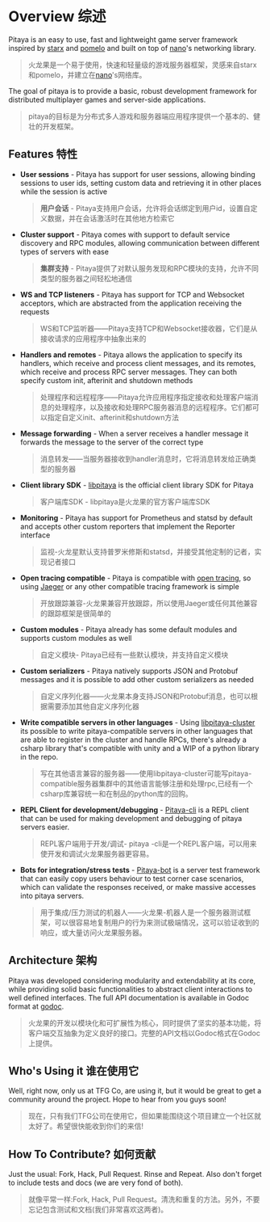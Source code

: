 Overview 综述
========

Pitaya is an easy to use, fast and lightweight game server framework inspired by [starx](https://github.com/lonnng/starx) and [pomelo](https://github.com/NetEase/pomelo) and built on top of [nano](https://github.com/lonnng/nano)'s networking library.  
>火龙果是一个易于使用，快速和轻量级的游戏服务器框架，灵感来自starx和pomelo，并建立在[nano](https://github.com/lonnng/nano)'s网络库。

The goal of pitaya is to provide a basic, robust development framework for distributed multiplayer games and server-side applications.  
>pitaya的目标是为分布式多人游戏和服务器端应用程序提供一个基本的、健壮的开发框架。

## Features 特性

* **User sessions** - Pitaya has support for user sessions, allowing binding sessions to user ids, setting custom data and retrieving it in other places while the session is active  
  >**用户会话** - Pitaya支持用户会话，允许将会话绑定到用户id，设置自定义数据，并在会话激活时在其他地方检索它
* **Cluster support** - Pitaya comes with support to default service discovery and RPC modules, allowing communication between different types of servers with ease  
  >**集群支持** - Pitaya提供了对默认服务发现和RPC模块的支持，允许不同类型的服务器之间轻松地通信
* **WS and TCP listeners** - Pitaya has support for TCP and Websocket acceptors, which are abstracted from the application receiving the requests  
  >WS和TCP监听器——Pitaya支持TCP和Websocket接收器，它们是从接收请求的应用程序中抽象出来的
* **Handlers and remotes** - Pitaya allows the application to specify its handlers, which receive and process client messages, and its remotes, which receive and process RPC server messages. They can both specify custom init, afterinit and shutdown methods  
  >处理程序和远程程序——Pitaya允许应用程序指定接收和处理客户端消息的处理程序，以及接收和处理RPC服务器消息的远程程序。它们都可以指定自定义init、afterinit和shutdown方法
* **Message forwarding** - When a server receives a handler message it forwards the message to the server of the correct type  
  >消息转发——当服务器接收到handler消息时，它将消息转发给正确类型的服务器
* **Client library SDK** - [libpitaya](https://github.com/topfreegames/libpitaya) is the official client library SDK for Pitaya  
  >客户端库SDK - libpitaya是火龙果的官方客户端库SDK
* **Monitoring** - Pitaya has support for Prometheus and statsd by default and accepts other custom reporters that implement the Reporter interface  
  >监视-火龙星默认支持普罗米修斯和statsd，并接受其他定制的记者，实现记者接口
* **Open tracing compatible** - Pitaya is compatible with [open tracing](http://opentracing.io/), so using [Jaeger](https://github.com/jaegertracing/jaeger) or any other compatible tracing framework is simple  
  >开放跟踪兼容-火龙果兼容开放跟踪，所以使用Jaeger或任何其他兼容的跟踪框架是很简单的
* **Custom modules** - Pitaya already has some default modules and supports custom modules as well  
  >自定义模块- Pitaya已经有一些默认模块，并支持自定义模块
* **Custom serializers** - Pitaya natively supports JSON and Protobuf messages and it is possible to add other custom serializers as needed  
  >自定义序列化器——火龙果本身支持JSON和Protobuf消息，也可以根据需要添加其他自定义序列化器
* **Write compatible servers in other languages** - Using [libpitaya-cluster](https://github.com/topfreegames/libpitaya-cluster) its possible to write pitaya-compatible servers in other languages that are able to register in the cluster and handle RPCs, there's already a csharp library that's compatible with unity and a WIP of a python library in the repo.  
  >写在其他语言兼容的服务器——使用libpitaya-cluster可能写pitaya-compatible服务器集群中的其他语言能够注册和处理rpc,已经有一个csharp库兼容统一和在制品的python库的回购。
* **REPL Client for development/debugging** - [Pitaya-cli](https://github.com/topfreegames/pitaya-cli) is a REPL client that can be used for making development and debugging of pitaya servers easier.  
  >REPL客户端用于开发/调试- pitaya -cli是一个REPL客户端，可以用来使开发和调试火龙果服务器更容易。
* **Bots for integration/stress tests** - [Pitaya-bot](https://github.com/topfreegames/pitaya-bot) is a server test framework that can easily copy users behaviour to test corner case scenarios, which can validate the responses received, or make massive accesses into pitaya servers.   
  >用于集成/压力测试的机器人——火龙果-机器人是一个服务器测试框架，可以很容易地复制用户的行为来测试极端情况，这可以验证收到的响应，或大量访问火龙果服务器。

## Architecture 架构

Pitaya was developed considering modularity and extendability at its core, while providing solid basic functionalities to abstract client interactions to well defined interfaces. The full API documentation is available in Godoc format at [godoc](https://godoc.org/github.com/topfreegames/pitaya).  
>火龙果的开发以模块化和可扩展性为核心，同时提供了坚实的基本功能，将客户端交互抽象为定义良好的接口。完整的API文档以Godoc格式在Godoc上提供。

## Who's Using it 谁在使用它

Well, right now, only us at TFG Co, are using it, but it would be great to get a community around the project. Hope to hear from you guys soon!  
>现在，只有我们TFG公司在使用它，但如果能围绕这个项目建立一个社区就太好了。希望很快能收到你们的来信!

## How To Contribute? 如何贡献

Just the usual: Fork, Hack, Pull Request. Rinse and Repeat. Also don't forget to include tests and docs (we are very fond of both).  
>就像平常一样:Fork, Hack, Pull Request。清洗和重复的方法。另外，不要忘记包含测试和文档(我们非常喜欢这两者)。
